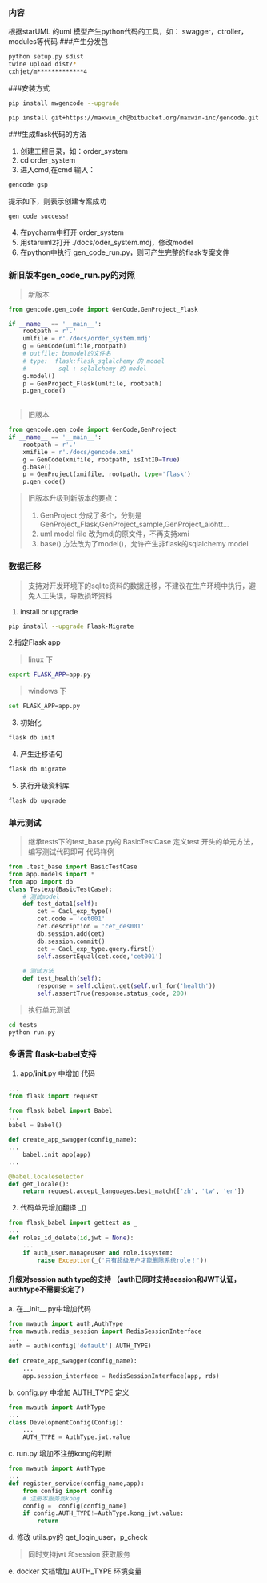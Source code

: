 ### 内容
根据starUML 的uml 模型产生python代码的工具，如： swagger，ctroller，modules等代码
###产生分发包
```bash
python setup.py sdist
twine upload dist/*
cxhjet/m*************4
```

###安装方式
```bash
pip install mwgencode --upgrade
```
```bash
pip install git+https://maxwin_ch@bitbucket.org/maxwin-inc/gencode.git
```

###生成flask代码的方法
1. 创建工程目录，如：order_system
2. cd order_system
3. 进入cmd,在cmd 输入：
```bash
gencode gsp 
```
提示如下，则表示创建专案成功
```bash
gen code success!

```
4. 在pycharm中打开 order_system
5. 用staruml2打开 ./docs/oder_system.mdj，修改model
6. 在python中执行 gen_code_run.py，则可产生完整的flask专案文件

### 新旧版本gen_code_run.py的对照
> 新版本
```python
from gencode.gen_code import GenCode,GenProject_Flask

if __name__ == '__main__':
    rootpath = r'.'
    umlfile = r'./docs/order_system.mdj'
    g = GenCode(umlfile,rootpath)
    # outfile: bomodel的文件名
    # type:  flask:flask_sqlalchemy 的 model
    #         sql : sqlalchemy 的 model
    g.model()
    p = GenProject_Flask(umlfile, rootpath)
    p.gen_code()
    
```

> 旧版本
```python
from gencode.gen_code import GenCode,GenProject
if __name__ == '__main__':
    rootpath = r'.'
    xmifile = r'./docs/gencode.xmi'
    g = GenCode(xmifile, rootpath, isIntID=True)
    g.base()
    p = GenProject(xmifile, rootpath, type='flask')
    p.gen_code()
```
> 旧版本升级到新版本的要点：
> 1. GenProject 分成了多个，分别是GenProject_Flask,GenProject_sample,GenProject_aiohtt...
> 2. uml model file 改为mdj的原文件，不再支持xmi
> 3. base() 方法改为了model()，允许产生非flask的sqlalchemy model

### 数据迁移
> 支持对开发环境下的sqlite资料的数据迁移，不建议在生产环境中执行，避免人工失误，导致损坏资料
1. install or upgrade
```bash
pip install --upgrade Flask-Migrate
```
2.指定Flask app
> linux 下
```bash
export FLASK_APP=app.py
```
> windows 下
```bash
set FLASK_APP=app.py
```
3. 初始化
```bash
flask db init
```
4. 产生迁移语句
```bash
flask db migrate
```
5. 执行升级资料库
```bash
flask db upgrade
```

### 单元测试
> 继承tests下的test_base.py的 BasicTestCase
> 定义test 开头的单元方法，编写测试代码即可
> 代码样例
```python
from .test_base import BasicTestCase
from app.models import *
from app import db
class Testexp(BasicTestCase):
    # 测试model
    def test_data1(self):
        cet = Cacl_exp_type()
        cet.code = 'cet001'
        cet.description = 'cet_des001'
        db.session.add(cet)
        db.session.commit()
        cet = Cacl_exp_type.query.first()
        self.assertEqual(cet.code,'cet001')
    
    # 测试方法
    def test_health(self):
        response = self.client.get(self.url_for('health'))
        self.assertTrue(response.status_code, 200)
```

> 执行单元测试
```bash
cd tests
python run.py
```

### 多语言 flask-babel支持
1. app/__init__.py 中增加 代码
```python
...
from flask import request

from flask_babel import Babel
...
babel = Babel()

def create_app_swagger(config_name):
...
    babel.init_app(app)
...

@babel.localeselector
def get_locale():
    return request.accept_languages.best_match(['zh', 'tw', 'en'])
```
2. 代码单元增加翻译 _()
```python
from flask_babel import gettext as _
...
def roles_id_delete(id,jwt = None):
    ...
    if auth_user.manageuser and role.issystem:
        raise Exception(_('只有超级用户才能删除系统role！'))
```

#### 升级对session auth type的支持 （auth已同时支持session和JWT认证，authtype不需要设定了）  
a. 在__init__.py中增加代码   
````python
from mwauth import auth,AuthType
from mwauth.redis_session import RedisSessionInterface
...
auth = auth(config['default'].AUTH_TYPE)
...
def create_app_swagger(config_name):
    ...
    app.session_interface = RedisSessionInterface(app, rds)
````
b. config.py 中增加 AUTH_TYPE 定义   
```python
from mwauth import AuthType
...
class DevelopmentConfig(Config):
    ...
    AUTH_TYPE = AuthType.jwt.value
```

c. run.py  增加不注册kong的判断
```python
from mwauth import AuthType
...
def register_service(config_name,app):
    from config import config
    # 注册本服务到kong
    config =  config[config_name]
    if config.AUTH_TYPE!=AuthType.kong_jwt.value:
        return
```   
d. 修改 utils.py的 get_login_user，p_check
> 同时支持jwt 和session 获取服务

e. docker 文档增加 AUTH_TYPE 环境变量